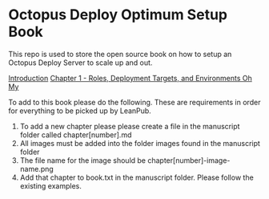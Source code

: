 # Octopus Deploy Optimum Setup Book
This repo is used to store the open source book on how to setup an Octopus Deploy Server to scale up and out.  

[Introduction](manuscript/Chapter000.md)
[Chapter 1 - Roles, Deployment Targets, and Environments Oh My](manuscript/Chapter001.md)

To add to this book please do the following.  These are requirements in order for everything to be picked up by LeanPub.

1) To add a new chapter please please create a file in the manuscript folder called chapter[number].md
2) All images must be added into the folder images found in the manuscript folder
3) The file name for the image should be chapter[number]-image-name.png
4) Add that chapter to book.txt in the manuscript folder.  Please follow the existing examples. 
